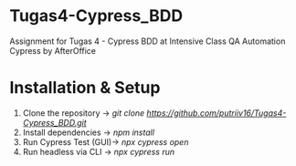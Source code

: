 # Tugas4-Cypress_BDD
Assignment for Tugas 4 - Cypress BDD at Intensive Class QA Automation Cypress by AfterOffice

# Installation & Setup
1. Clone the repository  ->  _git clone https://github.com/putriiv16/Tugas4-Cypress_BDD.git_
2. Install dependencies  ->  _npm install_
3. Run Cypress Test (GUI)->  _npx cypress open_
4. Run headless via CLI  ->  _npx cypress run_
